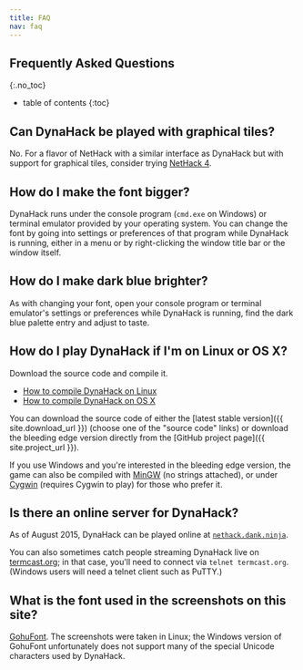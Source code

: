 ```yaml
---
title: FAQ
nav: faq
---
```

## Frequently Asked Questions
{:.no_toc}

* table of contents
{:toc}

## Can DynaHack be played with graphical tiles?

No.  For a flavor of NetHack with a similar interface as DynaHack but with support for graphical tiles, consider trying [NetHack 4](http://nethack4.org).


## How do I make the font bigger?

DynaHack runs under the console program (`cmd.exe` on Windows) or terminal emulator provided by your operating system.  You can change the font by going into settings or preferences of that program while DynaHack is running, either in a menu or by right-clicking the window title bar or the window itself.


## How do I make dark blue brighter?

As with changing your font, open your console program or terminal emulator's settings or preferences while DynaHack is running, find the dark blue palette entry and adjust to taste.


## How do I play DynaHack if I'm on Linux or OS X?

Download the source code and compile it.

* [How to compile DynaHack on Linux](https://github.com/tung/DynaHack/blob/unnethack/doc/build-linux.md)
* [How to compile DynaHack on OS X](https://github.com/tung/DynaHack/blob/unnethack/doc/build-osx.md)

You can download the source code of either the [latest stable version]({{ site.download_url }}) (choose one of the "source code" links) or download the bleeding edge version directly from the [GitHub project page]({{ site.project_url }}).

If you use Windows and you're interested in the bleeding edge version, the game can also be compiled with [MinGW](https://github.com/tung/DynaHack/blob/unnethack/doc/build-mingw.md) (no strings attached), or under [Cygwin](https://github.com/tung/DynaHack/blob/unnethack/doc/build-mingw.md) (requires Cygwin to play) for those who prefer it.


## Is there an online server for DynaHack?

As of August 2015, DynaHack can be played online at [`nethack.dank.ninja`](https://nethack.dank.ninja).

You can also sometimes catch people streaming DynaHack live on [termcast.org](http://termcast.org); in that case, you'll need to connect via `telnet termcast.org`.  (Windows users will need a telnet client such as PuTTY.)


## What is the font used in the screenshots on this site?

[GohuFont](http://font.gohu.org/).  The screenshots were taken in Linux; the Windows version of GohuFont unfortunately does not support many of the special Unicode characters used by DynaHack.
